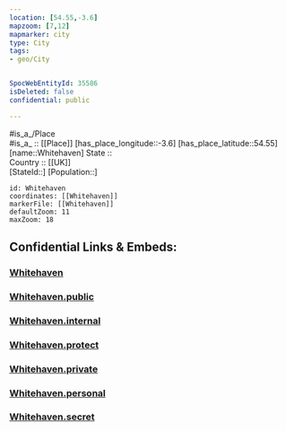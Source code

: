 ```yaml
---
location: [54.55,-3.6] 
mapzoom: [7,12] 
mapmarker: city 
type: City
tags:
- geo/City


SpocWebEntityId: 35586
isDeleted: false
confidential: public

---
```

#is_a_/Place  
#is_a_ :: [[Place]] 
[has_place_longitude::-3.6] 
[has_place_latitude::54.55] 
[name::Whitehaven] 
State ::  
Country :: [[UK]]  
[StateId::] 
[Population::] 



```leaflet
id: Whitehaven
coordinates: [[Whitehaven]] 
markerFile: [[Whitehaven]] 
defaultZoom: 11 
maxZoom: 18
```


## Confidential Links & Embeds: 

### [Whitehaven](/_Standards/Earth/Continent/Europe/Europe~North/UK/England/Regions~England/North_West_England/Cumbria/Whitehaven.md) 

### [Whitehaven.public](/_public/Earth/Continent/Europe/Europe~North/UK/England/Regions~England/North_West_England/Cumbria/Whitehaven.public.md) 

### [Whitehaven.internal](/_internal/Earth/Continent/Europe/Europe~North/UK/England/Regions~England/North_West_England/Cumbria/Whitehaven.internal.md) 

### [Whitehaven.protect](/_protect/Earth/Continent/Europe/Europe~North/UK/England/Regions~England/North_West_England/Cumbria/Whitehaven.protect.md) 

### [Whitehaven.private](/_private/Earth/Continent/Europe/Europe~North/UK/England/Regions~England/North_West_England/Cumbria/Whitehaven.private.md) 

### [Whitehaven.personal](/_personal/Earth/Continent/Europe/Europe~North/UK/England/Regions~England/North_West_England/Cumbria/Whitehaven.personal.md) 

### [Whitehaven.secret](/_secret/Earth/Continent/Europe/Europe~North/UK/England/Regions~England/North_West_England/Cumbria/Whitehaven.secret.md)

